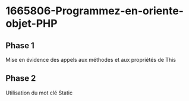 # 1665806-Programmez-en-oriente-objet-PHP

## Phase 1

Mise en évidence des appels aux méthodes et aux propriétés de This

## Phase 2

Utilisation du mot clé Static
